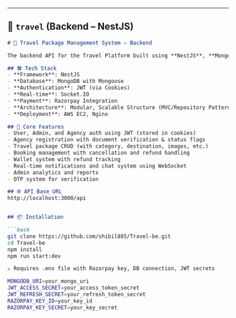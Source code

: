
---

## 📄 `travel` (Backend – NestJS)

```markdown
# 🚀 Travel Package Management System – Backend

The backend API for the Travel Platform built using **NestJS**, **MongoDB**, and **Socket.IO**. Handles authentication, agency/user/admin logic, payments, booking, chat, notifications, and more.

## 🛠️ Tech Stack
- **Framework**: NestJS
- **Database**: MongoDB with Mongoose
- **Authentication**: JWT (via Cookies)
- **Real-time**: Socket.IO
- **Payment**: Razorpay Integration
- **Architecture**: Modular, Scalable Structure (MVC/Repository Pattern)
- **Deployment**: AWS EC2, Nginx

## 📌 Core Features
- User, Admin, and Agency auth using JWT (stored in cookies)
- Agency registration with document verification & status flags
- Travel package CRUD (with category, destination, images, etc.)
- Booking management with cancellation and refund handling
- Wallet system with refund tracking
- Real-time notifications and chat system using WebSocket
- Admin analytics and reports
- OTP system for verification

## 🌐 API Base URL
http://localhost:3000/api


## 📦 Installation

```bash
git clone https://github.com/shibil885/Travel-be.git
cd Travel-be
npm install
npm run start:dev

⚠️ Requires .env file with Razorpay key, DB connection, JWT secrets

MONGODB_URI=your_mongo_uri
JWT_ACCESS_SECRET=your_access_token_secret
JWT_REFRESH_SECRET=your_refresh_token_secret
RAZORPAY_KEY_ID=your_key_id
RAZORPAY_KEY_SECRET=your_key_secret
